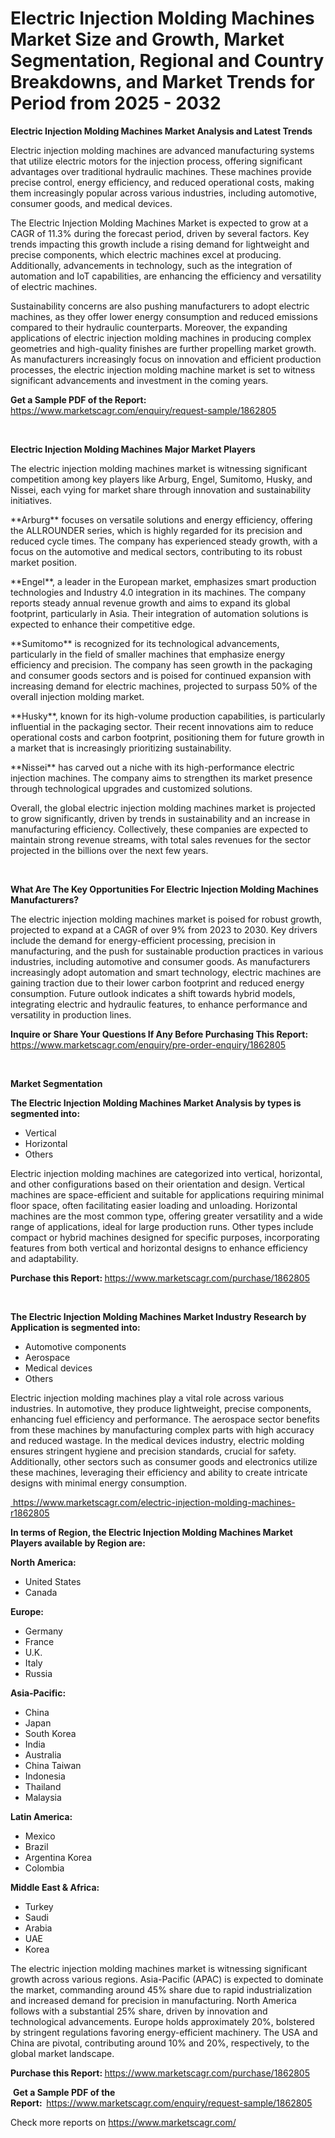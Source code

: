 <p><h1>Electric Injection Molding Machines Market Size and Growth, Market Segmentation, Regional and Country Breakdowns, and Market Trends for Period from 2025 -  2032</h1></p><p><strong>Electric Injection Molding Machines Market Analysis and Latest Trends</strong></p>
<p><p>Electric injection molding machines are advanced manufacturing systems that utilize electric motors for the injection process, offering significant advantages over traditional hydraulic machines. These machines provide precise control, energy efficiency, and reduced operational costs, making them increasingly popular across various industries, including automotive, consumer goods, and medical devices.</p><p>The Electric Injection Molding Machines Market is expected to grow at a CAGR of 11.3% during the forecast period, driven by several factors. Key trends impacting this growth include a rising demand for lightweight and precise components, which electric machines excel at producing. Additionally, advancements in technology, such as the integration of automation and IoT capabilities, are enhancing the efficiency and versatility of electric machines.</p><p>Sustainability concerns are also pushing manufacturers to adopt electric machines, as they offer lower energy consumption and reduced emissions compared to their hydraulic counterparts. Moreover, the expanding applications of electric injection molding machines in producing complex geometries and high-quality finishes are further propelling market growth. As manufacturers increasingly focus on innovation and efficient production processes, the electric injection molding machine market is set to witness significant advancements and investment in the coming years.</p></p>
<p><strong>Get a Sample PDF of the Report:&nbsp;</strong> <a href="https://www.marketscagr.com/enquiry/request-sample/1862805?utm_campaign=2460&utm_medium=2&utm_source=Github&utm_content=ia&utm_term=16022025&utm_id=electric-injection-molding-machines">https://www.marketscagr.com/enquiry/request-sample/1862805</a></p>
<p>&nbsp;</p>
<p><strong>Electric Injection Molding Machines Major Market Players</strong></p>
<p><p>The electric injection molding machines market is witnessing significant competition among key players like Arburg, Engel, Sumitomo, Husky, and Nissei, each vying for market share through innovation and sustainability initiatives.</p><p>**Arburg** focuses on versatile solutions and energy efficiency, offering the ALLROUNDER series, which is highly regarded for its precision and reduced cycle times. The company has experienced steady growth, with a focus on the automotive and medical sectors, contributing to its robust market position.</p><p>**Engel**, a leader in the European market, emphasizes smart production technologies and Industry 4.0 integration in its machines. The company reports steady annual revenue growth and aims to expand its global footprint, particularly in Asia. Their integration of automation solutions is expected to enhance their competitive edge.</p><p>**Sumitomo** is recognized for its technological advancements, particularly in the field of smaller machines that emphasize energy efficiency and precision. The company has seen growth in the packaging and consumer goods sectors and is poised for continued expansion with increasing demand for electric machines, projected to surpass 50% of the overall injection molding market.</p><p>**Husky**, known for its high-volume production capabilities, is particularly influential in the packaging sector. Their recent innovations aim to reduce operational costs and carbon footprint, positioning them for future growth in a market that is increasingly prioritizing sustainability.</p><p>**Nissei** has carved out a niche with its high-performance electric injection machines. The company aims to strengthen its market presence through technological upgrades and customized solutions.</p><p>Overall, the global electric injection molding machines market is projected to grow significantly, driven by trends in sustainability and an increase in manufacturing efficiency. Collectively, these companies are expected to maintain strong revenue streams, with total sales revenues for the sector projected in the billions over the next few years.</p></p>
<p>&nbsp;</p>
<p><strong>What Are The Key Opportunities For Electric Injection Molding Machines Manufacturers?</strong></p>
<p><p>The electric injection molding machines market is poised for robust growth, projected to expand at a CAGR of over 9% from 2023 to 2030. Key drivers include the demand for energy-efficient processing, precision in manufacturing, and the push for sustainable production practices in various industries, including automotive and consumer goods. As manufacturers increasingly adopt automation and smart technology, electric machines are gaining traction due to their lower carbon footprint and reduced energy consumption. Future outlook indicates a shift towards hybrid models, integrating electric and hydraulic features, to enhance performance and versatility in production lines.</p></p>
<p><strong>Inquire or Share Your Questions If Any Before Purchasing This Report:</strong> <a href="https://www.marketscagr.com/enquiry/pre-order-enquiry/1862805?utm_campaign=2460&utm_medium=2&utm_source=Github&utm_content=ia&utm_term=16022025&utm_id=electric-injection-molding-machines">https://www.marketscagr.com/enquiry/pre-order-enquiry/1862805</a></p>
<p>&nbsp;</p>
<p><strong>Market Segmentation</strong></p>
<p><strong>The Electric Injection Molding Machines Market Analysis by types is segmented into:</strong></p>
<p><ul><li>Vertical</li><li>Horizontal</li><li>Others</li></ul></p>
<p><p>Electric injection molding machines are categorized into vertical, horizontal, and other configurations based on their orientation and design. Vertical machines are space-efficient and suitable for applications requiring minimal floor space, often facilitating easier loading and unloading. Horizontal machines are the most common type, offering greater versatility and a wide range of applications, ideal for large production runs. Other types include compact or hybrid machines designed for specific purposes, incorporating features from both vertical and horizontal designs to enhance efficiency and adaptability.</p></p>
<p><strong>Purchase this Report:&nbsp;</strong><a href="https://www.marketscagr.com/purchase/1862805?utm_campaign=2460&utm_medium=2&utm_source=Github&utm_content=ia&utm_term=16022025&utm_id=electric-injection-molding-machines">https://www.marketscagr.com/purchase/1862805</a></p>
<p>&nbsp;</p>
<p><strong>The Electric Injection Molding Machines Market Industry Research by Application is segmented into:</strong></p>
<p><ul><li>Automotive components</li><li>Aerospace</li><li>Medical devices</li><li>Others</li></ul></p>
<p><p>Electric injection molding machines play a vital role across various industries. In automotive, they produce lightweight, precise components, enhancing fuel efficiency and performance. The aerospace sector benefits from these machines by manufacturing complex parts with high accuracy and reduced wastage. In the medical devices industry, electric molding ensures stringent hygiene and precision standards, crucial for safety. Additionally, other sectors such as consumer goods and electronics utilize these machines, leveraging their efficiency and ability to create intricate designs with minimal energy consumption.</p></p>
<p><a href="https://www.marketscagr.com/electric-injection-molding-machines-r1862805?utm_campaign=2460&utm_medium=2&utm_source=Github&utm_content=ia&utm_term=16022025&utm_id=electric-injection-molding-machines">&nbsp;https://www.marketscagr.com/electric-injection-molding-machines-r1862805</a></p>
<p><strong>In terms of Region, the Electric Injection Molding Machines Market Players available by Region are:</strong></p>
<p>
    <p> <strong> North America: </strong>
        <ul>
            <li>United States</li>
            <li>Canada</li>
        </ul>
        </p> 
    <p> <strong> Europe: </strong>
        <ul>
            <li>Germany</li>
            <li>France</li>
            <li>U.K.</li>
            <li>Italy</li>
            <li>Russia</li>
        </ul>
        </p> 
    <p> <strong> Asia-Pacific: </strong>
        <ul>
            <li>China</li>
            <li>Japan</li>
            <li>South Korea</li>
            <li>India</li>
            <li>Australia</li>
            <li>China Taiwan</li>
            <li>Indonesia</li>
            <li>Thailand</li>
            <li>Malaysia</li>
        </ul>
        </p> 
    <p> <strong> Latin America: </strong>
        <ul>
            <li>Mexico</li>
            <li>Brazil</li>
            <li>Argentina Korea</li>
            <li>Colombia</li>
        </ul>
        </p> 
    <p> <strong> Middle East & Africa: </strong>
        <ul>
            <li>Turkey</li>
            <li>Saudi</li>
            <li>Arabia</li>
            <li>UAE</li>
            <li>Korea</li>
        </ul>
    </p>
    </p>
<p><p>The electric injection molding machines market is witnessing significant growth across various regions. Asia-Pacific (APAC) is expected to dominate the market, commanding around 45% share due to rapid industrialization and increased demand for precision in manufacturing. North America follows with a substantial 25% share, driven by innovation and technological advancements. Europe holds approximately 20%, bolstered by stringent regulations favoring energy-efficient machinery. The USA and China are pivotal, contributing around 10% and 20%, respectively, to the global market landscape.</p></p>
<p><strong>Purchase this Report: </strong><a href="https://www.marketscagr.com/purchase/1862805?utm_campaign=2460&utm_medium=2&utm_source=Github&utm_content=ia&utm_term=16022025&utm_id=electric-injection-molding-machines">https://www.marketscagr.com/purchase/1862805</a></p>
<p>&nbsp;<strong>Get a Sample PDF of the Report:&nbsp;&nbsp;</strong><a href="https://www.marketscagr.com/enquiry/request-sample/1862805?utm_campaign=2460&utm_medium=2&utm_source=Github&utm_content=ia&utm_term=16022025&utm_id=electric-injection-molding-machines">https://www.marketscagr.com/enquiry/request-sample/1862805</a></p>
<p><strong></strong></p>
<p>Check more reports on <a href="https://www.marketscagr.com/?utm_campaign=2460&utm_medium=2&utm_source=Github&utm_content=ia&utm_term=16022025&utm_id=electric-injection-molding-machines">https://www.marketscagr.com/</a></p>